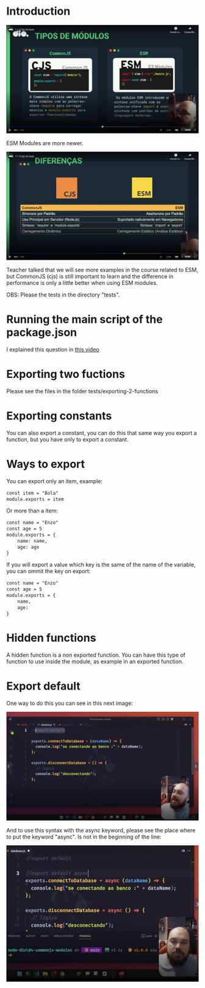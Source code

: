 # Introduction

![types of modules](images/esm-and-cjs-modules.png)

ESM Modules are more newer.

![differences between types of modules](images/differences-between-types-of-modules.png)

Teacher talked that we will see more examples in the course related to ESM, but CommonJS (cjs) is still important to learn and the difference in performance is only a little better when using ESM modules.

OBS: Please the tests in the directory "tests".


# Running the main script of the package.json

I explained this question in [this video](https://www.youtube.com/watch?v=m-jJNJCgMQc)


# Exporting two fuctions

Please see the files in the folder tests/exporting-2-functions


# Exporting constants

You can also export a constant, you can do this that same way you export a function, but you have only to export a constant.


# Ways to export

You can export only an item, example:

```
const item = "Bola"
module.exports = item
```

Or more than a item:

```
const name = "Enzo"
const age = 5
module.exports = {
    name: name,
    age: age
}
```

If you will export a value which key is the same of the name of the variable, you can ommit the key on export:

```
const name = "Enzo"
const age = 5
module.exports = {
    name,
    age:
}
```


# Hidden functions

A hidden function is a non exported function. You can have this type of function to use inside the module, as example in an exported function.


# Export default

One way to do this you can see in this next image:

![export default](images/export-default.png)

And to use this syntax with the async keyword, please see the place where to put the keyword "async". Is not in the beginning of the line:

![export default async](images/export-default-async.png)
